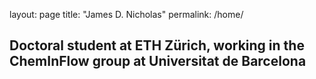 layout: page
title: "James D. Nicholas"
permalink: /home/

## Doctoral student at ETH Zürich, working in the ChemInFlow group at Universitat de Barcelona
